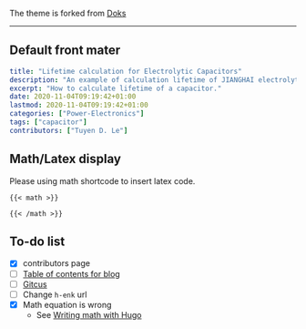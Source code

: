 The theme is forked from [Doks](https://github.com/h-enk/doks)

---

## Default front mater

```yaml
title: "Lifetime calculation for Electrolytic Capacitors"
description: "An example of calculation lifetime of JIANGHAI electrolytic capacitor."
excerpt: "How to calculate lifetime of a capacitor."
date: 2020-11-04T09:19:42+01:00
lastmod: 2020-11-04T09:19:42+01:00
categories: ["Power-Electronics"]
tags: ["capacitor"]
contributors: ["Tuyen D. Le"]
```

## Math/Latex display

Please using math shortcode to insert latex code.

```
{{< math >}}

{{< /math >}}
```

## To-do list

- [x] contributors page
- [ ] [Table of contents for blog](https://github.com/h-enk/doks/discussions/761)
- [ ] [Gitcus](https://zhauniarovich.com/post/2021/2021-06-giscus/)
- [ ] Change `h-enk` url
- [x] Math equation is wrong
  - See [Writing math with Hugo](https://misha.brukman.net/blog/2022/04/writing-math-with-hugo/)
